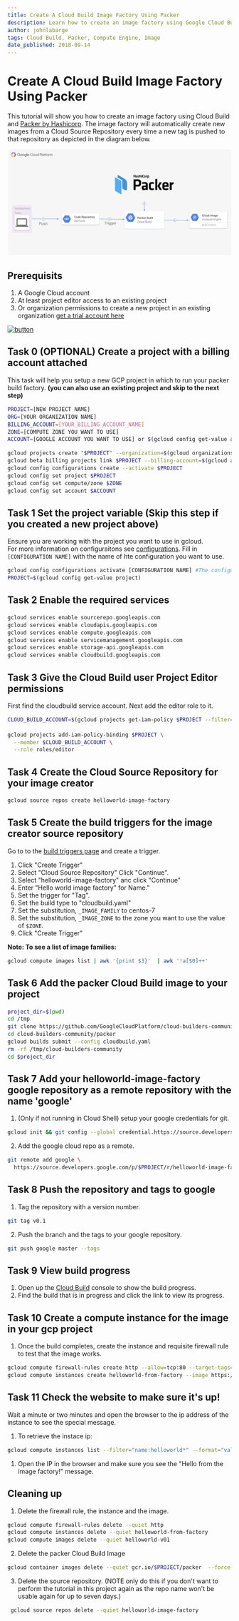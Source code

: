 ```yaml
---
title: Create A Cloud Build Image Factory Using Packer
description: Learn how to create an image factory using Google Cloud Build and Packer.
author: johnlabarge
tags: Cloud Build, Packer, Compute Engine, Image
date_published: 2018-09-14
---
```



# Create A Cloud Build Image Factory Using Packer

This tutorial will show you how to create an image factory using Cloud Build and [Packer by Hashicorp](https://packer.io). The image factory will automatically create new images from a Cloud Source Repository every time a new tag is pushed to that repository as depicted in the diagram below.

![ push to repository triggers cloud build with packer which builds machine image](packer-tutorial.png)

## Prerequisits
1. A Google Cloud account 
1. At least project editor access to an existing project 
1. Or organization permissions to create a new project in an existing organization [get a trial account here](https://console.cloud.google.com/freetrial?authuser=2&_ga=2.213928212.-2042919442.1528299768&_gac=1.89261801.1536929612.CjwKCAjwuO3cBRAyEiwAzOxKslw2lWJAN82nAhsu1azihQgX_7aQjek2MPEjanoAwKL5g70Rp0b9zRoCgFwQAvD_BwE)

[![button](http://gstatic.com/cloudssh/images/open-btn.png)](https://console.cloud.google.com/cloudshell/open?git_repo=https://github.com/GoogleCloudPlatform/community&page=editor&tutorial=tutorials/create-cloud-build-image-factory-using-packer/index.md)


## Task 0 (OPTIONAL) Create a project with a billing account attached 
This task will help you setup a new GCP project in which to run your packer build factory. 
**(you can also use an existing project and skip to the next step)**
```sh
PROJECT=[NEW PROJECT NAME]
ORG=[YOUR ORGANIZATION NAME]
BILLING_ACCOUNT=[YOUR_BILLING_ACCOUNT_NAME]
ZONE=[COMPUTE ZONE YOU WANT TO USE]
ACCOUNT=[GOOGLE ACCOUNT YOU WANT TO USE] or $(gcloud config get-value account)
```
```sh
gcloud projects create "$PROJECT" --organization=$(gcloud organizations list --format="value(name)" --filter="(displayName='$ORG')")
gcloud beta billing projects link $PROJECT --billing-account=$(gcloud alpha billing accounts list --format='value(name)' --filter="(displayName='$BILLING_ACCOUNT')")
gcloud config configurations create --activate $PROJECT
gcloud config set project $PROJECT
gcloud config set compute/zone $ZONE
gcloud config set account $ACCOUNT
```

## Task 1  Set the project variable (Skip this step if you created a new project above)
Ensure you are working with the project you want to use in gcloud.  
For more information on configuraitons see [configurations](https://cloud.google.com/sdk/gcloud/reference/config/configurations/). 
Fill in ```[CONFIGURATION NAME]``` with the name of hte configuration you want to use. 
```sh
gcloud config configurations activate [CONFIGURATION NAME] #The configuration for the project you want to use
PROJECT=$(gcloud config get-value project)
```

## Task 2  Enable the required services
```sh
gcloud services enable sourcerepo.googleapis.com
gcloud services enable cloudapis.googleapis.com 
gcloud services enable compute.googleapis.com
gcloud services enable servicemanagement.googleapis.com 
gcloud services enable storage-api.googleapis.com  
gcloud services enable cloudbuild.googleapis.com
```

## Task 3 Give the Cloud Build user Project Editor permissions 
First find the cloudbuild service account. Next add the editor role to it. 
```sh
CLOUD_BUILD_ACCOUNT=$(gcloud projects get-iam-policy $PROJECT --filter="(bindings.role:roles/cloudbuild)"  --flatten="bindings[].members" --format="value(bindings.members[])")

gcloud projects add-iam-policy-binding $PROJECT \
  --member $CLOUD_BUILD_ACCOUNT \
  --role roles/editor   
```

## Task 4 Create the Cloud Source Repository for your image creator 
```sh
gcloud source repos create helloworld-image-factory
```

## Task 5 Create the build triggers for the image creator source repository 
Go to to the [build triggers page](https://console.cloud.google.com/cloud-build/triggers) and create a trigger.  

1. Click "Create Trigger" 
1. Select "Cloud Source Repository" Click "Continue".
1. Select "helloworld-image-factory" anc click "Continue" 
1. Enter "Hello world image factory" for Name." 
1. Set the trigger for "Tag". 
1. Set the build type to "cloudbuild.yaml"
1. Set the substitution, ``_IMAGE_FAMILY`` to centos-7
1. Set the substitution, ``_IMAGE_ZONE`` to the zone you want to use the value of ```$ZONE```. 
1. Click "Create Trigger" 

**Note: To see a list of image families:** 
```sh
gcloud compute images list | awk '{print $3}'  | awk '!a[$0]++'
```

## Task 6 Add the packer Cloud Build image to your project

```sh
project_dir=$(pwd)
cd /tmp
git clone https://github.com/GoogleCloudPlatform/cloud-builders-community.git
cd cloud-builders-community/packer
gcloud builds submit --config cloudbuild.yaml
rm -rf /tmp/cloud-builders-community
cd $project_dir
```

## Task 7 Add your helloworld-image-factory google repository as a remote repository with the name 'google'
1. (Only if not running in Cloud Shell) setup your google credentials for git. 
```sh 
gcloud init && git config --global credential.https://source.developers.google.com.helper gcloud.sh
```
2. Add the google cloud repo as a remote. 
```sh 
git remote add google \
  https://source.developers.google.com/p/$PROJECT/r/helloworld-image-factory
```

## Task 8 Push the repository and tags to google
1. Tag the repository with a version number.
```sh 
git tag v0.1
```
2. Push the branch and the tags to your google repository.
```sh
git push google master --tags
```

## Task 9 View build progress 
1. Open up the [Cloud Build](https://console.cloud.google.com/cloud-build) console to show the build progress.
2. Find the build that is in progress and click the link to view its progress. 

## Task 10 Create a compute instance for the image in your gcp project 
1. Once the build completes, create the instance and requisite firewall rule to test that the image works.

```sh
gcloud compute firewall-rules create http --allow=tcp:80 --target-tags=http-server --source-ranges=0.0.0.0/0 
gcloud compute instances create helloworld-from-factory --image https://www.googleapis.com/compute/v1/projects/$PROJECT/global/images/helloworld-v01 --tags=http-server --zone=$ZONE
```


## Task 11 Check the website to make sure it's up! 
Wait a minute or two minutes and open the browser to the ip address of the instance to see the special message.
1. To retrieve the instace ip: 
```sh
gcloud compute instances list --filter="name:helloworld*" --format="value(networkInterfaces[0].accessConfigs[0].natIP)"
``` 
1. Open the IP in the browser and make sure you see the "Hello from the image factory!" message. 

## Cleaning up

1. Delete the firewall rule, the instance and the image. 
```sh
gcloud compute firewall-rules delete --quiet http
gcloud compute instances delete --quiet helloworld-from-factory
gcloud compute images delete --quiet helloworld-v01 
```

2. Delete the packer Cloud Build Image
```sh
gcloud container images delete --quiet gcr.io/$PROJECT/packer  --force-delete-tags
```

3. Delete the source repository.  (NOTE only do this if you don't want to perform the tutorial in this project again as the repo name won't be usable again for up to seven days.)
```sh 
 gcloud source repos delete --quiet helloworld-image-factory
```
